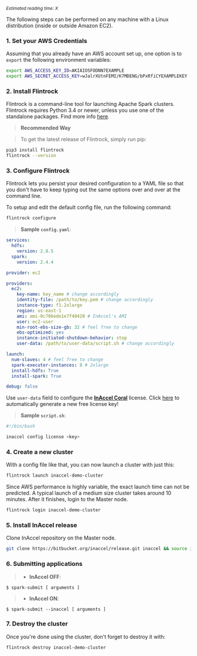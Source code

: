 *<small id="time">Estimated reading time: X</small>*

The following steps can be performed on any machine with a Linux distribution
(inside or outside Amazon EC2).

### 1. Set your AWS Credentials

Assuming that you already have an AWS account set up, one option is to `export`
the following environment variables:

```bash
export AWS_ACCESS_KEY_ID=AKIAIOSFODNN7EXAMPLE
export AWS_SECRET_ACCESS_KEY=wJalrXUtnFEMI/K7MDENG/bPxRfiCYEXAMPLEKEY
```

### 2. Install Flintrock

Flintrock is a command-line tool for launching Apache Spark clusters. Flintrock
requires Python 3.4 or newer, unless you use one of the standalone packages.
Find more info [here](https://github.com/nchammas/flintrock).

> **Recommended Way**

> To get the latest release of Flintrock, simply run pip:

```bash
pip3 install flintrock
flintrock --version
```

### 3. Configure Flintrock

Flintrock lets you persist your desired configuration to a YAML file so that you
don't have to keep typing out the same options over and over at the command
line.

To setup and edit the default config file, run the following command:

```bash
flintrock configure
```

> **Sample `config.yaml`**:

```yaml
services:
  hdfs:
    version: 2.8.5
  spark:
    version: 2.4.4

provider: ec2

providers:
  ec2:
    key-name: key_name # change accordingly
    identity-file: /path/to/key.pem # change accordingly
    instance-type: f1.2xlarge
    region: us-east-1
    ami: ami-0c706ede1e7f40420 # InAccel's AMI
    user: ec2-user
    min-root-ebs-size-gb: 32 # feel free to change
    ebs-optimized: yes
    instance-initiated-shutdown-behavior: stop
    user-data: /path/to/user-data/script.sh # change accordingly

launch:
  num-slaves: 4 # feel free to change
  spark-executor-instances: 8 # 2xlarge
  install-hdfs: True
  install-spark: True

debug: false
```

Use `user-data` field to configure the
[**InAccel Coral**](https://inaccel.com/coral-fpga-resource-manager) license.
Click [here](https://inaccel.com/license) to automatically generate a new free
license key!

> **Sample `script.sh`**:

```bash
#!/bin/bash

inaccel config license <key>
```

### 4. Create a new cluster

With a config file like that, you can now launch a cluster with just this:

```bash
flintrock launch inaccel-demo-cluster
```

Since AWS performance is highly variable, the exact launch time can not be
predicted. A typical launch of a medium size cluster takes around 10 minutes.
After it finishes, login to the Master node.

```bash
flintrock login inaccel-demo-cluster
```

### 5. Install InAccel release

Clone InAccel repository on the Master node.

```bash
git clone https://bitbucket.org/inaccel/release.git inaccel && source inaccel/setup.sh
```

### 6. Submitting applications

> * **InAccel OFF**:

```text
$ spark-submit [ arguments ]
```

> * **InAccel ON**:

```text
$ spark-submit --inaccel [ arguments ]
```

### 7. Destroy the cluster

Once you're done using the cluster, don't forget to destroy it with:

```bash
flintrock destroy inaccel-demo-cluster
```
